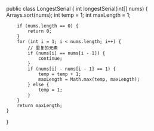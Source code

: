 public class LongestSerial {
    int longestSerial(int[] nums) {
        Arrays.sort(nums);
        int temp = 1;
        int maxLength = 1;

        if (nums.length == 0) {
            return 0;
        }
        for (int i = 1; i < nums.length; i++) {
            // 重复的元素
            if (nums[i] == nums[i - 1]) {
                continue;
            }
            if (nums[i] - nums[i - 1] == 1) {
                temp = temp + 1;
                maxLength = Math.max(temp, maxLength);
            } else {
                temp = 1;
            }
        }
        return maxLength;
    }
}
